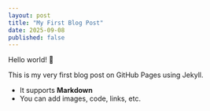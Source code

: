 ```yaml
---
layout: post
title: "My First Blog Post"
date: 2025-09-08
published: false
---
```


Hello world! 🎉

This is my very first blog post on GitHub Pages using Jekyll.

- It supports **Markdown**
- You can add images, code, links, etc.
